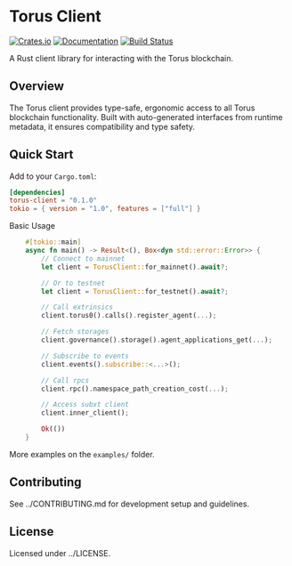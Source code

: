 # Torus Client

[![Crates.io](https://img.shields.io/crates/v/torus-client.svg)](https://crates.io/crates/torus-client)
[![Documentation](https://docs.rs/torus-client/badge.svg)](https://docs.rs/torus-client)
[![Build Status](https://github.com/renlabs-dev/torus-substrate/workflows/CI/badge.svg)](https://github.com/renlabs-dev/torus-substrate/actions)

A Rust client library for interacting with the Torus blockchain.

## Overview

The Torus client provides type-safe, ergonomic access to all Torus blockchain functionality. Built with auto-generated interfaces from runtime metadata, it ensures compatibility and type safety.

## Quick Start

Add to your `Cargo.toml`:

```toml
[dependencies]
torus-client = "0.1.0"
tokio = { version = "1.0", features = ["full"] }
```

Basic Usage

```rs
    #[tokio::main]
    async fn main() -> Result<(), Box<dyn std::error::Error>> {
        // Connect to mainnet
        let client = TorusClient::for_mainnet().await?;

        // Or to testnet
        let client = TorusClient::for_testnet().await?;

        // Call extrinsics
        client.torus0().calls().register_agent(...);

        // Fetch storages
        client.governance().storage().agent_applications_get(...);

        // Subscribe to events
        client.events().subscribe::<...>();

        // Call rpcs
        client.rpc().namespace_path_creation_cost(...);

        // Access subxt client
        client.inner_client();

        Ok(())
    }
```

More examples on the `examples/` folder.

## Contributing

See ../CONTRIBUTING.md for development setup and guidelines.

## License

Licensed under ../LICENSE.
